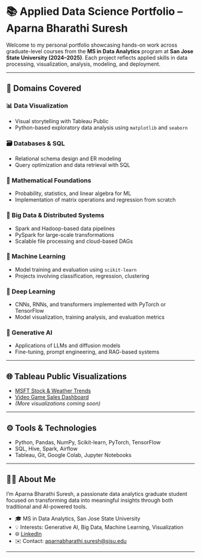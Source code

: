 # 📚 Applied Data Science Portfolio – Aparna Bharathi Suresh

Welcome to my personal portfolio showcasing hands-on work across graduate-level courses from the **MS in Data Analytics** program at **San Jose State University (2024–2025)**. Each project reflects applied skills in data processing, visualization, analysis, modeling, and deployment.

---

## 🧠 Domains Covered

### 📊 Data Visualization
- Visual storytelling with Tableau Public
- Python-based exploratory data analysis using `matplotlib` and `seaborn`

### 🗃️ Databases & SQL
- Relational schema design and ER modeling
- Query optimization and data retrieval with SQL

### 📐 Mathematical Foundations
- Probability, statistics, and linear algebra for ML
- Implementation of matrix operations and regression from scratch

### 🧵 Big Data & Distributed Systems
- Spark and Hadoop-based data pipelines
- PySpark for large-scale transformations
- Scalable file processing and cloud-based DAGs

### 🧠 Machine Learning
- Model training and evaluation using `scikit-learn`
- Projects involving classification, regression, clustering

### 🤖 Deep Learning
- CNNs, RNNs, and transformers implemented with PyTorch or TensorFlow
- Model visualization, training analysis, and evaluation metrics

### 🧬 Generative AI
- Applications of LLMs and diffusion models
- Fine-tuning, prompt engineering, and RAG-based systems

---

## 🌐 Tableau Public Visualizations

- [MSFT Stock & Weather Trends](https://public.tableau.com/views/Assignment4_AparnaSuresh/Story1)
- [Video Game Sales Dashboard](https://public.tableau.com/app/profile/aparna.bharathi.suresh/viz/Assignment1_Aparna_17087304538840/Story1)
- *(More visualizations coming soon)*

---

## ⚙️ Tools & Technologies

- Python, Pandas, NumPy, Scikit-learn, PyTorch, TensorFlow  
- SQL, Hive, Spark, Airflow  
- Tableau, Git, Google Colab, Jupyter Notebooks  

---

## 👩‍💼 About Me

I’m Aparna Bharathi Suresh, a passionate data analytics graduate student focused on transforming data into meaningful insights through both traditional and AI-powered tools.

- 🎓 MS in Data Analytics, San Jose State University  
- 💡 Interests: Generative AI, Big Data, Machine Learning, Visualization  
- 🌐 [LinkedIn]([https://www.linkedin.com/in/aparna-suresh-4520512a3/])  
- ✉️ Contact: aparnabharathi.suresh@sjsu.edu

---
